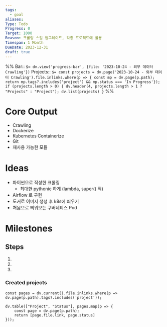 ```yaml
---
tags:
  - goal
aliases: 
Type: Todo
Progress: 0
Target: 1000
Reason: 크롤링 스킬 업그레이드, 각종 프로젝트에 활용
Timespan: 1 Month
DueDate: 2023-12-31
draft: true
---
```


%%
Bar:: `$= dv.view('progress-bar', {file: '2023-10-24 - 외부 데이터 Crawling'})`
Projects:: `$= const projects = dv.page('2023-10-24 - 외부 데이터 Crawling').file.inlinks.where(p => { const mp = dv.page(p.path); return mp.tags?.includes('project') && mp.status === 'In Progress'}); if (projects.length > 0) { dv.header(4, projects.length > 1 ? "Projects" : "Project"); dv.list(projects) }`
%%

# Core Output

- Crawling
- Dockerize
- Kubernetes Containerize
- Git
- 재사용 가능한 모듈

# Ideas
- 파이썬으로 작성한 크롤링
	- 최대한 pythonic 하게 (lambda, super() 적)
- Airflow 로 구현
- 도커로 이미지 생성 후 k8s에 띄우기
- 처음으로 띄워보는 쿠버네티스 Pod

# Milestones

## Steps
1.
2.
3.

### Created projects

```dataviewjs
const pages = dv.current().file.inlinks.where(p => dv.page(p.path).tags?.includes('project'));

dv.table(["Project", "Status"], pages.map(p => {
	const page = dv.page(p.path);
	return [page.file.link, page.status]
}));
```
